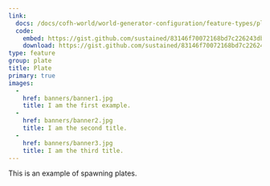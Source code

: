 ```yaml
---
link:
  docs: /docs/cofh-world/world-generator-configuration/feature-types/plate/
  code:
    embed: https://gist.github.com/sustained/83146f70072168bd7c226243db71357e.js
    download: https://gist.github.com/sustained/83146f70072168bd7c226243db71357e/archive/1b4931e7c3041aac52cc24a8e386dd5d003eefbd.zip
type: feature
group: plate
title: Plate
primary: true
images:
  -
    href: banners/banner1.jpg
    title: I am the first example.
  -
    href: banners/banner2.jpg
    title: I am the second title.
  -
    href: banners/banner3.jpg
    title: I am the third title.
---
```


This is an example of spawning plates.
